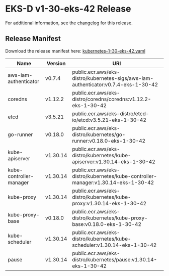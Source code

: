 # EKS-D v1-30-eks-42 Release

For additional information, see the [changelog](CHANGELOG-v1-30-eks-42.md) for this release.

## Release Manifest

Download the release manifest here: [kubernetes-1-30-eks-42.yaml](https://distro.eks.amazonaws.com/kubernetes-1-30/kubernetes-1-30-eks-42.yaml)

| Name | Version | URI |
|------|---------|-----|
| aws-iam-authenticator | v0.7.4 | public.ecr.aws/eks-distro/kubernetes-sigs/aws-iam-authenticator:v0.7.4-eks-1-30-42 |
| coredns | v1.12.2 | public.ecr.aws/eks-distro/coredns/coredns:v1.12.2-eks-1-30-42 |
| etcd | v3.5.21 | public.ecr.aws/eks-distro/etcd-io/etcd:v3.5.21-eks-1-30-42 |
| go-runner | v0.18.0 | public.ecr.aws/eks-distro/kubernetes/go-runner:v0.18.0-eks-1-30-42 |
| kube-apiserver | v1.30.14 | public.ecr.aws/eks-distro/kubernetes/kube-apiserver:v1.30.14-eks-1-30-42 |
| kube-controller-manager | v1.30.14 | public.ecr.aws/eks-distro/kubernetes/kube-controller-manager:v1.30.14-eks-1-30-42 |
| kube-proxy | v1.30.14 | public.ecr.aws/eks-distro/kubernetes/kube-proxy:v1.30.14-eks-1-30-42 |
| kube-proxy-base | v0.18.0 | public.ecr.aws/eks-distro/kubernetes/kube-proxy-base:v0.18.0-eks-1-30-42 |
| kube-scheduler | v1.30.14 | public.ecr.aws/eks-distro/kubernetes/kube-scheduler:v1.30.14-eks-1-30-42 |
| pause | v1.30.14 | public.ecr.aws/eks-distro/kubernetes/pause:v1.30.14-eks-1-30-42 |
